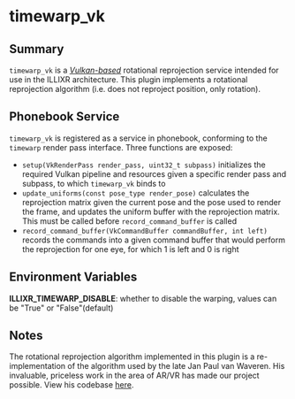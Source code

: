 # timewarp_vk

## Summary

`timewarp_vk` is a [_Vulkan-based_][G10] rotational reprojection service intended for use in the ILLIXR architecture.
This plugin implements a rotational reprojection algorithm (i.e. does not reproject position, only rotation).

## Phonebook Service

`timewarp_vk` is registered as a service in phonebook, conforming to the `timewarp` render pass interface. Three
functions are exposed:

- `setup(VkRenderPass render_pass, uint32_t subpass)` initializes the required Vulkan pipeline and resources given a
  specific render pass and subpass, to which `timewarp_vk` binds to
- `update_uniforms(const pose_type render_pose)` calculates the reprojection matrix given the current pose and the pose
  used to render the frame, and updates the uniform buffer with the reprojection matrix. This must be called before
  `record_command_buffer` is called
- `record_command_buffer(VkCommandBuffer commandBuffer, int left)` records the commands into a given command buffer that
  would perform the reprojection for one eye, for which 1 is left and 0 is right

## Environment Variables

**ILLIXR_TIMEWARP_DISABLE**: whether to disable the warping, values can be "True" or "False"(default)

## Notes

The rotational reprojection algorithm implemented in this plugin is a re-implementation of the algorithm used by the
late Jan Paul van Waveren. His invaluable, priceless work in the area of AR/VR has made our project possible. View his
codebase [here][E10].


[//]: # (- glossary -)

[G10]: ../glossary.md#vulkan


[//]: # (- external -)

[E10]:  https://github.com/KhronosGroup/Vulkan-Samples-Deprecated/tree/master/samples/apps/atw
